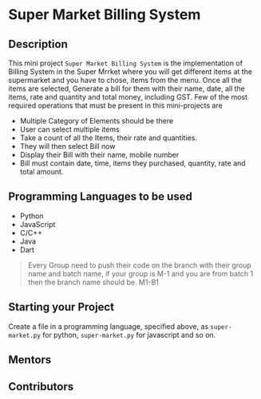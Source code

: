 # Super Market Billing System

## Description
This mini project `Super Market Billing System` is the implementation of Billing System in the Super Mrrket where you will get different items at the supermarket and you have to chose, items from the menu. Once all the items are selected, Generate a bill for them with their name, date, all the items, rate and quantity and total money, including GST.
Few of the most required operations that must be present in this mini-projects are
- Multiple Category of Elements should be there
- User can select multiple items
- Take a count of all the Items, their rate and quantities.
- They will then select Bill now
- Display their Bill with their name, mobile number
- Bill must contain date, time, items they purchased, quantity, rate and total amount.

## Programming Languages to be used
- Python
- JavaScript
- C/C++
- Java
- Dart

> Every Group need to push their code on the branch with their group name and batch name, if your group is M-1 and you are from batch 1 then the branch name should be. M1-B1

## Starting your Project
Create a file in a programming language, specified above, as  `super-market.py` for python, `super-market.py` for javascript and so on.

## Mentors


## Contributors

